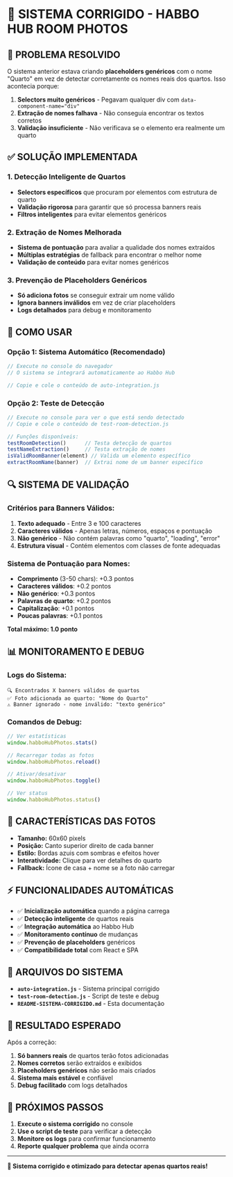 # 🔧 SISTEMA CORRIGIDO - HABBO HUB ROOM PHOTOS

## 🚨 **PROBLEMA RESOLVIDO**

O sistema anterior estava criando **placeholders genéricos** com o nome "Quarto" em vez de detectar corretamente os nomes reais dos quartos. Isso acontecia porque:

1. **Selectors muito genéricos** - Pegavam qualquer div com `data-component-name="div"`
2. **Extração de nomes falhava** - Não conseguia encontrar os textos corretos
3. **Validação insuficiente** - Não verificava se o elemento era realmente um quarto

## ✅ **SOLUÇÃO IMPLEMENTADA**

### **1. Detecção Inteligente de Quartos**
- **Selectors específicos** que procuram por elementos com estrutura de quarto
- **Validação rigorosa** para garantir que só processa banners reais
- **Filtros inteligentes** para evitar elementos genéricos

### **2. Extração de Nomes Melhorada**
- **Sistema de pontuação** para avaliar a qualidade dos nomes extraídos
- **Múltiplas estratégias** de fallback para encontrar o melhor nome
- **Validação de conteúdo** para evitar nomes genéricos

### **3. Prevenção de Placeholders Genéricos**
- **Só adiciona fotos** se conseguir extrair um nome válido
- **Ignora banners inválidos** em vez de criar placeholders
- **Logs detalhados** para debug e monitoramento

## 🎯 **COMO USAR**

### **Opção 1: Sistema Automático (Recomendado)**
```javascript
// Execute no console do navegador
// O sistema se integrará automaticamente ao Habbo Hub

// Copie e cole o conteúdo de auto-integration.js
```

### **Opção 2: Teste de Detecção**
```javascript
// Execute no console para ver o que está sendo detectado
// Copie e cole o conteúdo de test-room-detection.js

// Funções disponíveis:
testRoomDetection()      // Testa detecção de quartos
testNameExtraction()     // Testa extração de nomes
isValidRoomBanner(element) // Valida um elemento específico
extractRoomName(banner)  // Extrai nome de um banner específico
```

## 🔍 **SISTEMA DE VALIDAÇÃO**

### **Critérios para Banners Válidos:**
1. **Texto adequado** - Entre 3 e 100 caracteres
2. **Caracteres válidos** - Apenas letras, números, espaços e pontuação
3. **Não genérico** - Não contém palavras como "quarto", "loading", "error"
4. **Estrutura visual** - Contém elementos com classes de fonte adequadas

### **Sistema de Pontuação para Nomes:**
- **Comprimento** (3-50 chars): +0.3 pontos
- **Caracteres válidos**: +0.2 pontos
- **Não genérico**: +0.3 pontos
- **Palavras de quarto**: +0.2 pontos
- **Capitalização**: +0.1 pontos
- **Poucas palavras**: +0.1 pontos

**Total máximo: 1.0 ponto**

## 📊 **MONITORAMENTO E DEBUG**

### **Logs do Sistema:**
```
🔍 Encontrados X banners válidos de quartos
✅ Foto adicionada ao quarto: "Nome do Quarto"
⚠️ Banner ignorado - nome inválido: "texto genérico"
```

### **Comandos de Debug:**
```javascript
// Ver estatísticas
window.habboHubPhotos.stats()

// Recarregar todas as fotos
window.habboHubPhotos.reload()

// Ativar/desativar
window.habboHubPhotos.toggle()

// Ver status
window.habboHubPhotos.status()
```

## 🎨 **CARACTERÍSTICAS DAS FOTOS**

- **Tamanho:** 60x60 pixels
- **Posição:** Canto superior direito de cada banner
- **Estilo:** Bordas azuis com sombras e efeitos hover
- **Interatividade:** Clique para ver detalhes do quarto
- **Fallback:** Ícone de casa + nome se a foto não carregar

## ⚡ **FUNCIONALIDADES AUTOMÁTICAS**

- ✅ **Inicialização automática** quando a página carrega
- ✅ **Detecção inteligente** de quartos reais
- ✅ **Integração automática** ao Habbo Hub
- ✅ **Monitoramento contínuo** de mudanças
- ✅ **Prevenção de placeholders** genéricos
- ✅ **Compatibilidade total** com React e SPA

## 🔧 **ARQUIVOS DO SISTEMA**

- **`auto-integration.js`** - Sistema principal corrigido
- **`test-room-detection.js`** - Script de teste e debug
- **`README-SISTEMA-CORRIGIDO.md`** - Esta documentação

## 🎯 **RESULTADO ESPERADO**

Após a correção:
1. **Só banners reais** de quartos terão fotos adicionadas
2. **Nomes corretos** serão extraídos e exibidos
3. **Placeholders genéricos** não serão mais criados
4. **Sistema mais estável** e confiável
5. **Debug facilitado** com logs detalhados

## 🚀 **PRÓXIMOS PASSOS**

1. **Execute o sistema corrigido** no console
2. **Use o script de teste** para verificar a detecção
3. **Monitore os logs** para confirmar funcionamento
4. **Reporte qualquer problema** que ainda ocorra

---

**🎉 Sistema corrigido e otimizado para detectar apenas quartos reais!**
